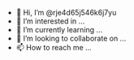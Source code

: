 - 👋 Hi, I’m @rje4d65j546k6j7yu
- 👀 I’m interested in ...
- 🌱 I’m currently learning ...
- 💞️ I’m looking to collaborate on ...
- 📫 How to reach me ...

<!---
rje4d65j546k6j7yu/rje4d65j546k6j7yu is a ✨ special ✨ repository because its `README.md` (this file) appears on your GitHub profile.
You can click the Preview link to take a look at your changes.
--->
